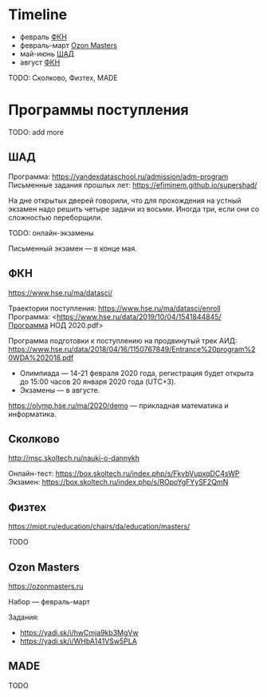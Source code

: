 # Timeline

- февраль [ФКН](#ФКН)
- февраль-март [Ozon Masters](#ozon-masters)
- май-июнь [ШАД](#ШАД)
- август [ФКН](#ФКН)

TODO: Сколково, Физтех, MADE

# Программы поступления

TODO: add more

## ШАД

Программа: <https://yandexdataschool.ru/admission/adm-program>  
Письменные задания прошлых лет: <https://efiminem.github.io/supershad/>  

На дне открытых дверей говорили, что для прохождения на устный экзамен надо решить четыре задачи из восьми. Иногда три, если они со сложностью переборщили.

TODO: онлайн-экзамены  

Письменный экзамен — в конце мая.

## ФКН

<https://www.hse.ru/ma/datasci/>

Траектории поступления: <https://www.hse.ru/ma/datasci/enroll>  
Программа: <https://www.hse.ru/data/2019/10/04/1541844845/Программа НОД 2020.pdf>  

Программа подготовки к поступлению на продвинутый трек АИД: <https://www.hse.ru/data/2018/04/16/1150767849/Entrance%20program%20WDA%202018.pdf>

- Олимпиада — 14-21 февраля 2020 года, регистрация будет открыта до 15:00 часов 20 января 2020 года (UTC+3).  
- Экзамены — в августе.

<https://olymp.hse.ru/ma/2020/demo> — прикладная математика и информатика.

## Сколково

<http://msc.skoltech.ru/nauki-o-dannykh>

Онлайн-тест: <https://box.skoltech.ru/index.php/s/FkvbVupxqDC4sWP>  
Экзамен: <https://box.skoltech.ru/index.php/s/ROpoYgFYySF2QmN>  

## Физтех

<https://mipt.ru/education/chairs/da/education/masters/>

TODO

## Ozon Masters

<https://ozonmasters.ru>

Набор — февраль-март

Задания:

- https://yadi.sk/i/hwCmja9kb3MgVw
- https://yadi.sk/i/WHbA141VSw5PLA

## MADE

TODO
